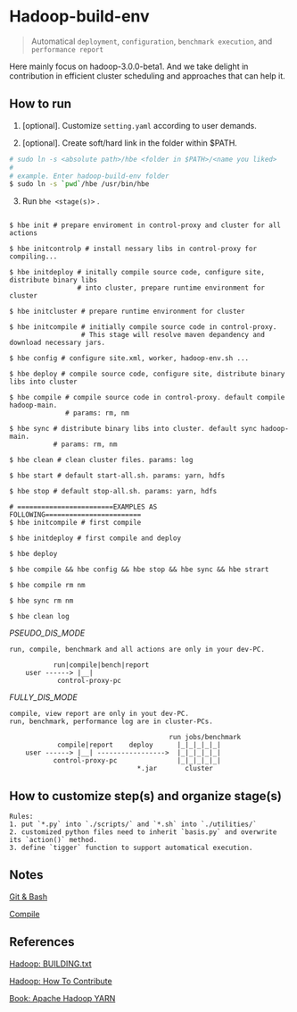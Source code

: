 # Hadoop-build-env
> Automatical `deployment`, `configuration`, `benchmark execution`, and `performance report`

Here mainly focus on hadoop-3.0.0-beta1.
And we take delight in contribution in efficient cluster scheduling and approaches that can help it.

## How to run
1. [optional]. Customize `setting.yaml` according to user demands.

2. [optional]. Create soft/hard link in the folder within $PATH.
```bash
# sudo ln -s <absolute path>/hbe <folder in $PATH>/<name you liked>
#
# example. Enter hadoop-build-env folder 
$ sudo ln -s `pwd`/hbe /usr/bin/hbe
```

3. Run `bhe <stage(s)>`  . 
```shell

$ hbe init # prepare enviroment in control-proxy and cluster for all actions 

$ hbe initcontrolp # install nessary libs in control-proxy for compiling...

$ hbe initdeploy # initally compile source code, configure site, distribute binary libs 
				 # into cluster, prepare runtime environment for cluster

$ hbe initcluster # prepare runtime environment for cluster 

$ hbe initcompile # initially compile source code in control-proxy. 
				  # This stage will resolve maven depandency and download necessary jars.

$ hbe config # configure site.xml, worker, hadoop-env.sh ...

$ hbe deploy # compile source code, configure site, distribute binary libs into cluster

$ hbe compile # compile source code in control-proxy. default compile hadoop-main.
			  # params: rm, nm

$ hbe sync # distribute binary libs into cluster. default sync hadoop-main.
 		   # params: rm, nm

$ hbe clean # clean cluster files. params: log

$ hbe start # default start-all.sh. params: yarn, hdfs

$ hbe stop # default stop-all.sh. params: yarn, hdfs 

# ========================EXAMPLES AS FOLLOWING========================
$ hbe initcompile # first compile

$ hbe initdeploy # first compile and deploy

$ hbe deploy

$ hbe compile && hbe config && hbe stop && hbe sync && hbe strart

$ hbe compile rm nm 

$ hbe sync rm nm 

$ hbe clean log

```


*PSEUDO_DIS_MODE* 
```
run, compile, benchmark and all actions are only in your dev-PC.

           run|compile|bench|report
    user ------> |__|
            control-proxy-pc

```

*FULLY_DIS_MODE*

```
compile, view report are only in yout dev-PC.
run, benchmark, performance log are in cluster-PCs.

                                        run jobs/benchmark
            compile|report    deploy      |_|_|_|_|_|    
    user ------> |__| ----------------->  |_|_|_|_|_|
           control-proxy-pc               |_|_|_|_|_|
                                *.jar       cluster     
```

## How to customize step(s) and organize stage(s)
```
Rules:
1. put `*.py` into `./scripts/` and `*.sh` into `./utilities/`
2. customized python files need to inherit `basis.py` and overwrite its `action()` method.
3. define `tigger` function to support automatical execution. 

```

## Notes

[Git & Bash](./docs/notes.git-bash.md)

[Compile](./docs/notes.maven-compilation.md)

## References

[Hadoop: BUILDING.txt](https://git-wip-us.apache.org/repos/asf?p=hadoop.git;a=blob;f=BUILDING.txt)

[Hadoop: How To Contribute](https://wiki.apache.org/hadoop/HowToContribute)

[Book: Apache Hadoop YARN](http://yarn-book.com/)

